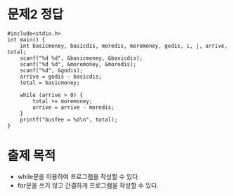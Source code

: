 ﻿# 문제2 정답
```
#include<stdio.h>
int main() {
	int basicmoney, basicdis, moredis, moremoney, godis, i, j, arrive, total;
	scanf("%d %d", &basicmoney, &basicdis);
	scanf("%d %d", &moremoney, &moredis);
	scanf("%d", &godis);
	arrive = godis - basicdis;
	total = basicmoney;

	while (arrive > 0) {
		total += moremoney;
		arrive = arrive - moredis;
	}
	printf("busfee = %d\n", total);
}

```


# 출제 목적
- while문을 이용하여 프로그램을 작성할 수 있다.
- for문을 쓰기 않고 간결하게 프로그램을 작성할 수 있다.


